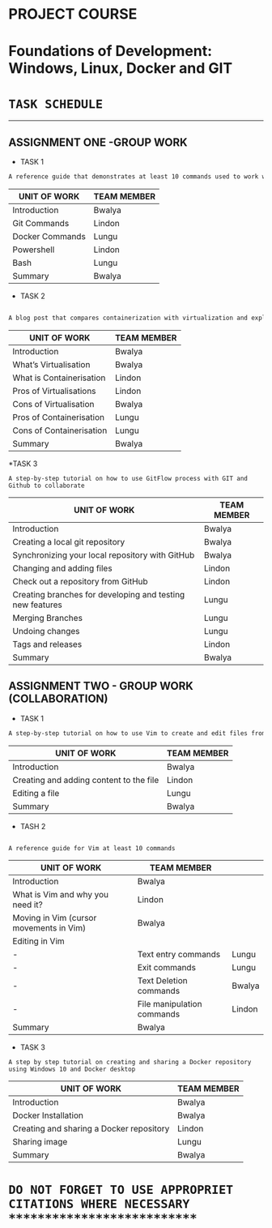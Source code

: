 # PROJECT COURSE
 # Foundations of Development: Windows, Linux, Docker and GIT
 # **```TASK SCHEDULE```** 

___

## ASSIGNMENT ONE -GROUP WORK
* TASK 1

 ```bash
 A reference guide that demonstrates at least 10 commands used to work with GIT, Docker, PowerShell, and Bash respectively.
 ```

| UNIT OF WORK | TEAM MEMBER |
| ------ | -------- |
| Introduction  | Bwalya   |
| Git Commands  |  Lindon |
| Docker Commands |  Lungu |
| Powershell  |Lindon   |
| Bash |Lungu  |
|Summary| Bwalya|

* TASK 2

``` bash

A blog post that compares containerization with virtualization and explains the pros and cons of each.
```` 

| UNIT OF WORK | TEAM MEMBER |
| ------ | -------- |
| Introduction  | Bwalya   |
| What’s Virtualisation  |  Bwalya  |
| What is Containerisation|  Lindon |
| Pros of Virtualisations |Lindon   |
| Cons of Virtualisation |Bwalya |
| Pros of Containerisation | Lungu |
| Cons of Containerisation | Lungu |
|Summary|Bwalya|

*TASK 3

``` A step-by-step tutorial on how to use GitFlow process with GIT and Github to collaborate ```

| UNIT OF WORK |	TEAM MEMBER |
| ----------- | ---------- |
|Introduction |	Bwalya |
|Creating a local git repository |	Bwalya |
|Synchronizing your local repository with GitHub | Bwalya|
|Changing and adding files |	Lindon |
| Check out a repository from GitHub |	Lindon |
| Creating branches for developing and testing new features | 	Lungu
| Merging Branches |	Lungu
| Undoing changes |	Lungu
| Tags and releases |	Lindon
| Summary	| Bwalya |


## ASSIGNMENT TWO - GROUP WORK (COLLABORATION)

* TASK 1

``` BASH
A step-by-step tutorial on how to use Vim to create and edit files from the Linux command line
```
|UNIT OF WORK |	TEAM MEMBER |
| --------| --------|
|Introduction |	Bwalya |
|Creating and adding content to the file |	Lindon |
| Editing a file |	Lungu |
| Summary |	Bwalya |

* TASH 2

```` BASH

A reference guide for Vim at least 10 commands 

````



| UNIT OF WORK | TEAM MEMBER | |
| -------|  ----- | ----|
|Introduction |	Bwalya |
|What is Vim and why you need it? |	Lindon | |
|Moving in Vim (cursor movements in Vim) |	Bwalya | |
|Editing in Vim| | |
-	|Text entry commands|Lungu|
-	|Exit commands|Lungu|
-	|Text Deletion commands| Bwalya|
-	|File manipulation commands|Lindon|	
|Summary |	Bwalya |

* TASK 3


``` A step by step tutorial on creating and sharing a Docker repository using Windows 10 and Docker desktop ```

| UNIT OF WORK |	TEAM MEMBER |
| ---- | ---|
|Introduction| Bwalya|	
|Docker Installation|Bwalya|	
|Creating and sharing a Docker repository| Lindon |	
|Sharing image	| Lungu |
|Summary |Bwalya|	


# `` DO NOT FORGET TO USE APPROPRIET CITATIONS WHERE NECESSARY ************************** ``
